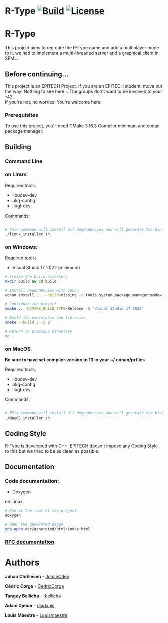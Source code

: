 R-Type
[![Build](https://github.com/JohanCDev/R-Type/actions/workflows/build.yml/badge.svg)](https://github.com/JohanCDev/R-Type/actions/workflows/mirror.yml)
[![License](https://img.shields.io/github/license/JohanCDev/R-Type)](https://github.com/JohanCDev/R-Type)
====

# R-Type

This project aims to recreate the R-Type game and add a multiplayer mode to it. we had to implement a multi-threaded server and a graphical client in SFML.

## Before continuing...

This project is an EPITECH Project. If you are an EPITECH student, move out the way! Nothing to see here... The groups don't want to be involved to your -42.<br/>If you're not, no worries! You're welcome here!

### Prerequisites

To use this project, you'll need CMake 3.16.3 Compiler minimum and conan package manager.

## Building

### **Command Line**

### on Linux:

Required tools:

- libudev-dev
- pkg-config
- libgl-dev

Commands:

```sh

# This command will install all dependencies and will generate the binaries needed for the project
./linux_installer.sh

```

### on Windows:

Required tools:

- Visual Studio 17 2022 (minimum)

```sh
# Create the build directory
mkdir build && cd build

# Install dependencies with conan
conan install .. --build=missing -c tools.system.package_manager:mode=install -c tools.system.package_manager:sudo=True

# Configure the project
cmake .. -DCMAKE_BUILD_TYPE=Release -G 'Visual Studio 17 2022'

# Build the executable and libraries
cmake --build . -j 3

# Return to previous directory
cd -
```

### on MacOS

**Be sure to have set compiler.version to 13 in your ~/.conan/prfiles**

Required tools:

- libudev-dev
- pkg-config
- libgl-dev

Commands:

```sh

# This command will install all dependencies and will generate the binaries needed for the project
./MacOS_installer.sh

```

## Coding Style

R-Type is developed with C++. EPITECH doesn't impose any Coding Style to this but we tried to be as clean as possible.

## Documentation

### **Code documentation:**

- Doxygen

on Linux:

```sh
# Run at the root of the project
doxygen

# Open the generated pages
xdg-open doc/generated/html/index.html
```

### [**RFC documentation**](https://vivacious-hockey-270.notion.site/RFC-c84eaf8ef30541b2992558992e0b03bd)

# Authors

**Johan Chrillesen** - [JohanCdev](https://github.com/JohanCDev)

**Cédric Corge** - [CedricCorge](https://github.com/CedricCORGE)

**Tanguy Bellicha** - [tbellicha](https://github.com/tbellicha)

**Adam Djebar** - [djadanis](https://github.com/djadanis)

**Louis Maestre** - [Louismaestre](https://github.com/Louismaestre)
